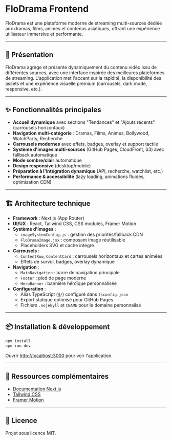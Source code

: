 # FloDrama Frontend

FloDrama est une plateforme moderne de streaming multi-sources dédiée aux dramas, films, animes et contenus asiatiques, offrant une expérience utilisateur immersive et performante.

---

## 🚀 Présentation

FloDrama agrège et présente dynamiquement du contenu vidéo issu de différentes sources, avec une interface inspirée des meilleures plateformes de streaming. L'application met l'accent sur la rapidité, la disponibilité des assets et une expérience visuelle premium (carrousels, dark mode, responsive, etc.).

---

## ✨ Fonctionnalités principales

- **Accueil dynamique** avec sections "Tendances" et "Ajouts récents" (carrousels horizontaux)
- **Navigation multi-catégorie** : Dramas, Films, Animes, Bollywood, WatchParty, Recherche
- **Carrousels modernes** avec effets, badges, overlay et support tactile
- **Système d'images multi-sources** (GitHub Pages, CloudFront, S3) avec fallback automatique
- **Mode sombre/clair** automatique
- **Design responsive** (desktop/mobile)
- **Préparation à l'intégration dynamique** (API, recherche, watchlist, etc.)
- **Performance & accessibilité** (lazy loading, animations fluides, optimisation CDN)

---

## 🏗️ Architecture technique

- **Framework** : Next.js (App Router)
- **UI/UX** : React, Tailwind CSS, CSS modules, Framer Motion
- **Système d'images** :
  - `imageSystemConfig.js` : gestion des priorités/fallback CDN
  - `FloDramaImage.jsx` : composant image réutilisable
  - Placeholders SVG et cache intégré
- **Carrousels** :
  - `ContentRow`, `ContentCard` : carrousels horizontaux et cartes animées
  - Effets de survol, badges, overlay dynamique
- **Navigation** :
  - `MainNavigation` : barre de navigation principale
  - `Footer` : pied de page moderne
  - `HeroBanner` : bannière héroïque personnalisée
- **Configuration** :
  - Alias TypeScript (`@/`) configuré dans `tsconfig.json`
  - Export statique optimisé pour GitHub Pages
  - Fichiers `.nojekyll` et `CNAME` pour le domaine personnalisé

---

## 📦 Installation & développement

```bash
npm install
npm run dev
```

Ouvrir [http://localhost:3000](http://localhost:3000) pour voir l'application.

---

## 🔗 Ressources complémentaires

- [Documentation Next.js](https://nextjs.org/docs)
- [Tailwind CSS](https://tailwindcss.com/docs)
- [Framer Motion](https://www.framer.com/motion/)

---

## 📝 Licence

Projet sous licence MIT.
